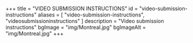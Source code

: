 +++
title = "VIDEO SUBMISSION INSTRUCTIONS"
id = "video-submission-instructions"
aliases = [
    "video-submission-instructions",
    "videosubmissioninstructions"
]
description = "Video submission instructions"
bgImage = "img/Montreal.jpg"
bgImageAlt = "img/Montreal.jpg"
+++
